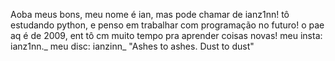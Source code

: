Aoba meus bons, meu nome é ian, mas pode chamar de ianz1nn!
tô estudando python, e penso em trabalhar com programação no futuro!
o pae aq é de 2009, ent tô cm muito tempo pra aprender coisas novas!
meu insta: ianz1nn._
meu disc: ianzinn_
"Ashes to ashes. Dust to dust"
